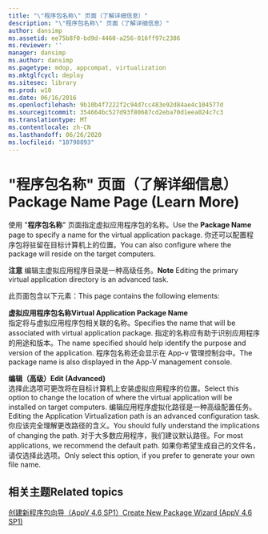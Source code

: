 ```yaml
---
title: "\"程序包名称\" 页面（了解详细信息）"
description: "\"程序包名称\" 页面（了解详细信息）"
author: dansimp
ms.assetid: ee75b8f0-bd9d-4460-a256-016ff97c2386
ms.reviewer: ''
manager: dansimp
ms.author: dansimp
ms.pagetype: mdop, appcompat, virtualization
ms.mktglfcycl: deploy
ms.sitesec: library
ms.prod: w10
ms.date: 06/16/2016
ms.openlocfilehash: 9b10b4f7222f2c94d7cc483e92d84ae4c104577d
ms.sourcegitcommit: 354664bc527d93f80687cd2eba70d1eea024c7c3
ms.translationtype: MT
ms.contentlocale: zh-CN
ms.lasthandoff: 06/26/2020
ms.locfileid: "10798893"
---
```

# <span data-ttu-id="00b95-103">"程序包名称" 页面（了解详细信息）</span><span class="sxs-lookup"><span data-stu-id="00b95-103">Package Name Page (Learn More)</span></span>


<span data-ttu-id="00b95-104">使用 "**程序包名称**" 页面指定虚拟应用程序包的名称。</span><span class="sxs-lookup"><span data-stu-id="00b95-104">Use the **Package Name** page to specify a name for the virtual application package.</span></span> <span data-ttu-id="00b95-105">你还可以配置程序包将驻留在目标计算机上的位置。</span><span class="sxs-lookup"><span data-stu-id="00b95-105">You can also configure where the package will reside on the target computers.</span></span>

<span data-ttu-id="00b95-106">**注意** 编辑主虚拟应用程序目录是一种高级任务。</span><span class="sxs-lookup"><span data-stu-id="00b95-106">**Note** Editing the primary virtual application directory is an advanced task.</span></span>

 

<span data-ttu-id="00b95-107">此页面包含以下元素：</span><span class="sxs-lookup"><span data-stu-id="00b95-107">This page contains the following elements:</span></span>

<a href="" id="virtual-application-package-name"></a>**<span data-ttu-id="00b95-108">虚拟应用程序包名称</span><span class="sxs-lookup"><span data-stu-id="00b95-108">Virtual Application Package Name</span></span>**  
<span data-ttu-id="00b95-109">指定将与虚拟应用程序包相关联的名称。</span><span class="sxs-lookup"><span data-stu-id="00b95-109">Specifies the name that will be associated with virtual application package.</span></span> <span data-ttu-id="00b95-110">指定的名称应有助于识别应用程序的用途和版本。</span><span class="sxs-lookup"><span data-stu-id="00b95-110">The name specified should help identify the purpose and version of the application.</span></span> <span data-ttu-id="00b95-111">程序包名称还会显示在 App-v 管理控制台中。</span><span class="sxs-lookup"><span data-stu-id="00b95-111">The package name is also displayed in the App-V management console.</span></span>

<a href="" id="edit--advanced-"></a>**<span data-ttu-id="00b95-112">编辑（高级）</span><span class="sxs-lookup"><span data-stu-id="00b95-112">Edit (Advanced)</span></span>**  
<span data-ttu-id="00b95-113">选择此选项可更改将在目标计算机上安装虚拟应用程序的位置。</span><span class="sxs-lookup"><span data-stu-id="00b95-113">Select this option to change the location of where the virtual application will be installed on target computers.</span></span> <span data-ttu-id="00b95-114">编辑应用程序虚拟化路径是一种高级配置任务。</span><span class="sxs-lookup"><span data-stu-id="00b95-114">Editing the Application Virtualization path is an advanced configuration task.</span></span> <span data-ttu-id="00b95-115">你应该完全理解更改路径的含义。</span><span class="sxs-lookup"><span data-stu-id="00b95-115">You should fully understand the implications of changing the path.</span></span> <span data-ttu-id="00b95-116">对于大多数应用程序，我们建议默认路径。</span><span class="sxs-lookup"><span data-stu-id="00b95-116">For most applications, we recommend the default path.</span></span> <span data-ttu-id="00b95-117">如果你希望生成自己的文件名，请仅选择此选项。</span><span class="sxs-lookup"><span data-stu-id="00b95-117">Only select this option, if you prefer to generate your own file name.</span></span>

## <span data-ttu-id="00b95-118">相关主题</span><span class="sxs-lookup"><span data-stu-id="00b95-118">Related topics</span></span>


[<span data-ttu-id="00b95-119">创建新程序包向导（AppV 4.6 SP1）</span><span class="sxs-lookup"><span data-stu-id="00b95-119">Create New Package Wizard (AppV 4.6 SP1)</span></span>](create-new-package-wizard---appv-46-sp1-.md)

 

 





